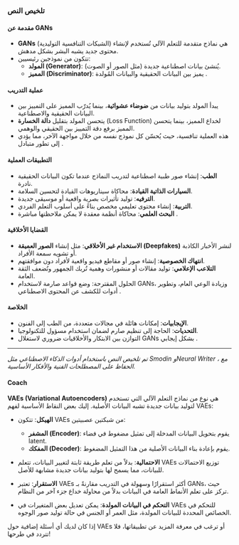 ### تلخيص النص  

#### مقدمة عن GANs  
- **GANs** (الشبكات التنافسية التوليدية) هي نماذج متقدمة للتعلم الآلي تُستخدم لإنشاء محتوى جديد يشبه البشر بشكل مدهش.  
- تتكون من نموذجين رئيسيين:  
  - **المولد (Generator)**: يُنشئ بيانات اصطناعية جديدة (مثل الصور أو الصوت).  
  - **المميز (Discriminator)**: يميز بين البيانات الحقيقية والبيانات المُولدة .  

#### عملية التدريب  
- يبدأ المولد بتوليد بيانات من **ضوضاء عشوائية**، بينما يُدرّب المميز على التمييز بين البيانات الحقيقية والاصطناعية.  
- يتحسن المولد بتقليل **دالة الخسارة** (Loss Function) لخداع المميز، بينما يتحسن المميز برفع دقة التمييز بين الحقيقي والوهمي.  
- هذه العملية تنافسية، حيث يُحسّن كل نموذج نفسه من خلال مواجهة الآخر، مما يؤدي إلى تطور متبادل .  

#### التطبيقات العملية  
- **الطب**: إنشاء صور طبية اصطناعية لتدريب النماذج عندما تكون البيانات الحقيقية نادرة.  
- **السيارات الذاتية القيادة**: محاكاة سيناريوهات القيادة لتحسين السلامة.  
- **الترفيه**: توليد تأثيرات بصرية واقعية أو موسيقى جديدة.  
- **التربية**: إنشاء محتوى تعليمي مخصص بناءً على أسلوب التعلم الفردي.  
- **البحث العلمي**: محاكاة أنظمة معقدة لا يمكن ملاحظتها مباشرة .  

#### القضايا الأخلاقية  
- **الاستخدام غير الأخلاقي**: مثل إنشاء **الصور العميقة (Deepfakes)** لنشر الأخبار الكاذبة أو تشويه سمعة الأفراد.  
- **انتهاك الخصوصية**: إنشاء صور أو مقاطع فيديو واقعية لأفراد دون موافقتهم.  
- **التلاعب الإعلامي**: توليد مقالات أو منشورات وهمية تُربك الجمهور وتُضعف الثقة العامة.  
- الحلول المقترحة: وضع قواعد صارمة لاستخدام GANs، وزيادة الوعي العام، وتطوير أدوات للكشف عن المحتوى الاصطناعي .  

#### الخلاصة  
- **الإيجابيات**: إمكانات هائلة في مجالات متعددة، من الطب إلى الفنون.  
- **التحديات**: الحاجة إلى تنظيم صارم لضمان استخدام مسؤول للتكنولوجيا.  
- التوازن بين الابتكار والأخلاقيات ضروري لاستغلال GANs بشكل إيجابي .  

---  
*تم تلخيص النص باستخدام أدوات الذكاء الاصطناعي مثل Smodin  وNeural Writer ، مع الحفاظ على المصطلحات الفنية والأفكار الأساسية.*
#### Coach

**VAEs (Variational Autoencoders)** هي نوع من نماذج التعلم الآلي التي تستخدم لتوليد بيانات جديدة تشبه البيانات الأصلية. إليك بعض النقاط الأساسية لفهم VAEs:

- **الهيكل**: تتكون VAEs من شبكتين عصبيتين:
    
    - **المشفر (Encoder)**: يقوم بتحويل البيانات المدخلة إلى تمثيل مضغوط في فضاء latent.
    - **المفكك (Decoder)**: يقوم بإعادة بناء البيانات الأصلية من هذا التمثيل المضغوط.
- **الاحتمالية**: بدلاً من تعلم طريقة ثابتة لتغيير البيانات، تتعلم VAEs توزيع الاحتمالات للبيانات، مما يسمح لها بتوليد بيانات جديدة مشابهة للأصل.
    
- **الاستقرار**: تعتبر VAEs أكثر استقرارًا وسهولة في التدريب مقارنةً بـ GANs، حيث تركز على تعلم الأنماط العامة في البيانات بدلاً من محاولة خداع جزء آخر من النظام.
    
- **التحكم في البيانات المولدة**: يمكن تعديل بعض المتغيرات في VAEs للتحكم في الخصائص المحددة للبيانات المولدة، مثل العمر أو الجنس في حالة توليد صور الوجوه.

إذا كان لديك أي أسئلة إضافية حول VAEs أو ترغب في معرفة المزيد عن تطبيقاتها، فلا تتردد في طرحها!